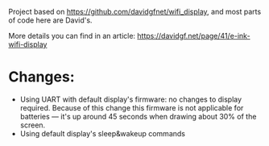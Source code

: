 Project based on https://github.com/davidgfnet/wifi_display, and most parts of code here are David's.

More details you can find in an article: https://davidgf.net/page/41/e-ink-wifi-display



# Changes:
* Using UART with default display's firmware: no changes to display required. Because of this change this firmware is not applicable for batteries — it's up around 45 seconds when drawing about 30% of the screen.
* Using default display's sleep&wakeup commands
